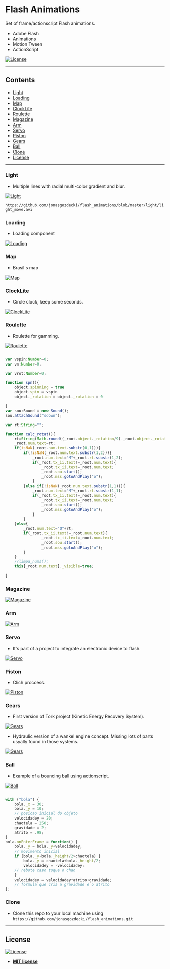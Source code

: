 # Flash Animations
Set of frame/actionscript Flash animations.

- Adobe Flash
- Animations
- Motion Tween
- ActionScript

[![License](http://img.shields.io/:license-mit-blue.svg?style=flat-square)](http://badges.mit-license.org)

---

## Contents

- [Light](#light)
- [Loading](#loading)
- [Map](#map)
- [ClockLite](#clockLite)
- [Roulette](#roulette)
- [Magazine](#magazine)
- [Arm](#arm)
- [Servo](#servo)
- [Piston](#piston)
- [Gears](#gears)
- [Ball](#ball)
- [Clone](#clone)
- [License](#license)

---

### Light

- Multiple lines with radial multi-color gradient and blur.

[![Light](https://github.com/jonasgozdecki/flash_animations/blob/master/light/light_move.gif)]()
         
`https://github.com/jonasgozdecki/flash_animations/blob/master/light/light_move.avi`
 
### Loading

- Loading component

[![Loading](https://github.com/jonasgozdecki/flash_animations/blob/master/loading/loading.gif)]()

### Map

- Brasil's map

[![Map](https://github.com/jonasgozdecki/flash_animations/blob/master/map/map.gif)]()

### ClockLite

- Circle clock, keep some seconds.

[![ClockLite](https://github.com/jonasgozdecki/flash_animations/blob/master/clockLite/clockLite.gif)]()

### Roulette

- Roulette for gamming.

[![Roulette](https://github.com/jonasgozdecki/flash_animations/blob/master/roulette/roulette.gif)]()


```javascript

var vspin:Number=0;
var vm:Number=0;

var vrot:Number=0;

function spn(){
	object.spinning = true
	object.spin = vspin
	object._rotation = object._rotation = 0
	
}
var sou:Sound = new Sound();
sou.attachSound("sdown");

var rt:String="";

function calc_rotat(){
	rt=String(Math.round((_root.object._rotation/9)-_root.object._rotation/50));	
	_root.num.text=rt;
	if(isNaN(_root.num.text.substr(0,1))){
		if(!isNaN(_root.num.text.substr(1,2))){
 			_root.num.text="M"+_root.rt.substr(1,2);
			if(_root.tx_ii.text!=_root.num.text){
				_root.tx_ii.text=_root.num.text;
				_root.sou.start();
				_root.mss.gotoAndPlay("o");
			}			
		}else if(!isNaN(_root.num.text.substr(1,1))){
 			_root.num.text="M"+_root.rt.substr(1,1);		
			if(_root.tx_ii.text!=_root.num.text){
				_root.tx_ii.text=_root.num.text;
				_root.sou.start();
				_root.mss.gotoAndPlay("o");
			}			
		}
	}else{
		_root.num.text="Q"+rt;
		if(_root.tx_ii.text!=_root.num.text){
				_root.tx_ii.text=_root.num.text;
				_root.sou.start();
				_root.mss.gotoAndPlay("o");
		}			
	}
	//limpa_nums();
	this[_root.num.text]._visible=true;
	
}

```


### Magazine


[![Magazine](https://github.com/jonasgozdecki/flash_animations/blob/master/magazine/magazine.gif)]()

### Arm

[![Arm](https://github.com/jonasgozdecki/flash_animations/blob/master/arm/arm.gif)]()

### Servo

- It's part of a project to integrate an electronic device to flash.

[![Servo](https://github.com/jonasgozdecki/flash_animations/blob/master/servo/servo.gif)]()

### Piston

- Clich proccess.

[![Piston](https://github.com/jonasgozdecki/flash_animations/blob/master/piston/piston.gif)]()

### Gears

- First version of Tork project (Kinetic Energy Recovery System).

[![Gears](https://github.com/jonasgozdecki/flash_animations/blob/master/gears/gears.gif)]()

- Hydraulic version of a wankel engine concept. Missing lots of parts usyally found in those systems.

[![Gears](https://github.com/jonasgozdecki/flash_animations/blob/master/gears/wankel.gif)]()

### Ball

- Example of a bouncing ball using actionscript.

[![Ball](https://github.com/jonasgozdecki/flash_animations/blob/master/ball/ball.gif)]()

```javascript

with ("bola") {
    bola._x = 30;
    bola._y = 10;
    // posicao inicial do objeto
    velocidadey = 20;
    chaotela = 250;
    gravidade = 2;
    atrito = .98;
}
bola.onEnterFrame = function() {
    bola._y = bola._y+velocidadey;
    // movimento inicial
    if (bola._y-bola._height/2>chaotela) {
        bola._y = chaotela+bola._height/2;
        velocidadey = -velocidadey;
    // rebote caso toque o chao
    }
    velocidadey = velocidadey*atrito+gravidade;
    // formula que cria a gravidade e o atrito
}; 
```


### Clone

- Clone this repo to your local machine using `https://github.com/jonasgozdecki/flash_animations.git`

---

## License

[![License](http://img.shields.io/:license-mit-blue.svg?style=flat-square)](http://badges.mit-license.org)

- **[MIT license](http://opensource.org/licenses/mit-license.php)**